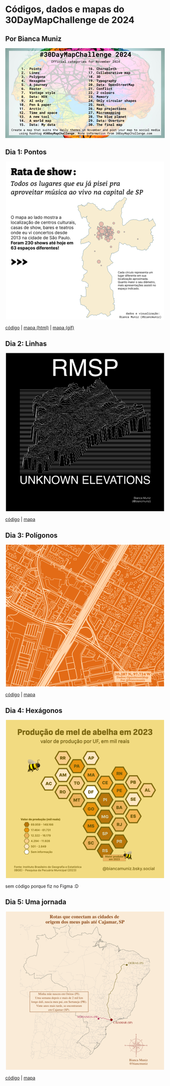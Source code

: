 # Códigos, dados e mapas do 30DayMapChallenge de 2024
## Por Bianca Muniz
![Prompts 2024](prompts.jpg)


## Dia 1: Pontos
<p align="center"><img src="social/instagram/day_01_a.png" alt="Dia 1: Pontos" width="500"/></p>

[código](code/01_points.R) | [mapa (html)](plots/01-points.html) | [mapa (gif)](plots/01-points.gif)


## Dia 2: Linhas
<p align="center"><img src="social/instagram/day_02_a.png" alt="Dia 2: Linhas" width="500"/></p>

[código](code/02_lines.R) | [mapa](plots/02_lines.png)


## Dia 3: Polígonos
<p align="center"><img src="social/instagram/day_03.png" alt="Dia 3: Polígonos" width="500"/></p>

[código](code/03_polygons.R) | [mapa](plots/03_polygons.svg)


## Dia 4: Hexágonos
<p align="center"><img src="social/bluesky/day_04_bsky.png" alt="Dia 4: Hexágonos" width="500"/></p>

sem código porque fiz no Figma :D

## Dia 5: Uma jornada
<p align="center"><img src="social/instagram/day_05.png" alt="Dia 5: Uma jornada" width="500"/></p>

[código](code/05_a_journey.R) | [mapa](plots/05_a_journey.png)
